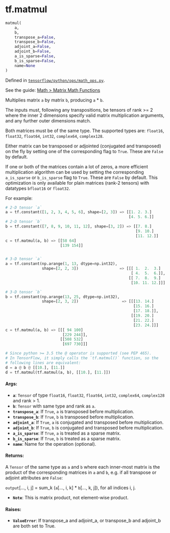 <div itemscope itemtype="http://developers.google.com/ReferenceObject">
<meta itemprop="name" content="tf.matmul" />
</div>

# tf.matmul

``` python
matmul(
    a,
    b,
    transpose_a=False,
    transpose_b=False,
    adjoint_a=False,
    adjoint_b=False,
    a_is_sparse=False,
    b_is_sparse=False,
    name=None
)
```



Defined in [`tensorflow/python/ops/math_ops.py`](https://www.tensorflow.org/code/tensorflow/python/ops/math_ops.py).

See the guide: [Math > Matrix Math Functions](../../../api_guides/python/math_ops.md#Matrix_Math_Functions)

Multiplies matrix `a` by matrix `b`, producing `a` * `b`.

The inputs must, following any transpositions, be tensors of rank >= 2
where the inner 2 dimensions specify valid matrix multiplication arguments,
and any further outer dimensions match.

Both matrices must be of the same type. The supported types are:
`float16`, `float32`, `float64`, `int32`, `complex64`, `complex128`.

Either matrix can be transposed or adjointed (conjugated and transposed) on
the fly by setting one of the corresponding flag to `True`. These are `False`
by default.

If one or both of the matrices contain a lot of zeros, a more efficient
multiplication algorithm can be used by setting the corresponding
`a_is_sparse` or `b_is_sparse` flag to `True`. These are `False` by default.
This optimization is only available for plain matrices (rank-2 tensors) with
datatypes `bfloat16` or `float32`.

For example:

```python
# 2-D tensor `a`
a = tf.constant([1, 2, 3, 4, 5, 6], shape=[2, 3]) => [[1. 2. 3.]
                                                      [4. 5. 6.]]
# 2-D tensor `b`
b = tf.constant([7, 8, 9, 10, 11, 12], shape=[3, 2]) => [[7. 8.]
                                                         [9. 10.]
                                                         [11. 12.]]
c = tf.matmul(a, b) => [[58 64]
                        [139 154]]


# 3-D tensor `a`
a = tf.constant(np.arange(1, 13, dtype=np.int32),
                shape=[2, 2, 3])                  => [[[ 1.  2.  3.]
                                                       [ 4.  5.  6.]],
                                                      [[ 7.  8.  9.]
                                                       [10. 11. 12.]]]

# 3-D tensor `b`
b = tf.constant(np.arange(13, 25, dtype=np.int32),
                shape=[2, 3, 2])                   => [[[13. 14.]
                                                        [15. 16.]
                                                        [17. 18.]],
                                                       [[19. 20.]
                                                        [21. 22.]
                                                        [23. 24.]]]
c = tf.matmul(a, b) => [[[ 94 100]
                         [229 244]],
                        [[508 532]
                         [697 730]]]

# Since python >= 3.5 the @ operator is supported (see PEP 465).
# In TensorFlow, it simply calls the `tf.matmul()` function, so the
# following lines are equivalent:
d = a @ b @ [[10.], [11.]]
d = tf.matmul(tf.matmul(a, b), [[10.], [11.]])
```

#### Args:

* <b>`a`</b>: `Tensor` of type `float16`, `float32`, `float64`, `int32`, `complex64`,
    `complex128` and rank > 1.
* <b>`b`</b>: `Tensor` with same type and rank as `a`.
* <b>`transpose_a`</b>: If `True`, `a` is transposed before multiplication.
* <b>`transpose_b`</b>: If `True`, `b` is transposed before multiplication.
* <b>`adjoint_a`</b>: If `True`, `a` is conjugated and transposed before
    multiplication.
* <b>`adjoint_b`</b>: If `True`, `b` is conjugated and transposed before
    multiplication.
* <b>`a_is_sparse`</b>: If `True`, `a` is treated as a sparse matrix.
* <b>`b_is_sparse`</b>: If `True`, `b` is treated as a sparse matrix.
* <b>`name`</b>: Name for the operation (optional).


#### Returns:

  A `Tensor` of the same type as `a` and `b` where each inner-most matrix is
  the product of the corresponding matrices in `a` and `b`, e.g. if all
  transpose or adjoint attributes are `False`:

  `output`[..., i, j] = sum_k (`a`[..., i, k] * `b`[..., k, j]),
  for all indices i, j.

* <b>`Note`</b>: This is matrix product, not element-wise product.



#### Raises:

* <b>`ValueError`</b>: If transpose_a and adjoint_a, or transpose_b and adjoint_b
    are both set to True.
